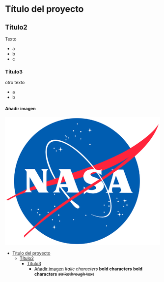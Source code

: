 # Título del proyecto
## Título2
Texto
* a
* b
* c
### Título3
otro texto
+ a
+ b
#### Añadir imagen
![Image text](logotipo.webp)

- [Título del proyecto](#título-del-proyecto)
  - [Título2](#título2)
    - [Título3](#título3)
      - [Añadir imagen](#añadir-imagen)
_Italic characters_
**bold characters**
__bold characters__
~~strikethrough text~~